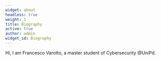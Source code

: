 ```yaml
---
widget: about
headless: true
weight: 1
title: Biography
active: true
author: admin
widget_id: Biography
---
```

Hi, I am Francesco Varotto, a master student of Cybersecurity @UniPd.